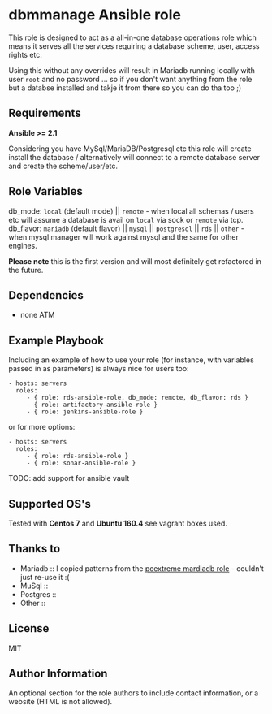 dbmmanage Ansible role
======================

This role is designed to act as a all-in-one database operations role which means it serves all the services requiring a 
database scheme, user, access rights etc.

Using this without any overrides will result in Mariadb running locally with user `root` and no password ... 
so if you don't want anything from the role but a databse installed and takje it from there so you can do tha too ;)

Requirements
------------

**Ansible >= 2.1**

Considering you have MySql/MariaDB/Postgresql etc this role will create install the database / alternatively will connect to a remote database server and create the scheme/user/etc.

Role Variables
--------------

db_mode: `local` (default mode) || `remote` - when local all schemas / users etc will assume a database is avail on `local` via sock or `remote` via tcp. 
db_flavor: `mariadb` (default flavor) || `mysql` || `postgresql` || `rds` || `other` - when mysql  manager will work against mysql and the same for other engines.

**Please note** this is the first version and will most definitely get refactored in the future.

Dependencies
------------
* none ATM

Example Playbook
----------------

Including an example of how to use your role (for instance, with variables passed in as parameters) is always nice for users too:

    - hosts: servers
      roles:
         - { role: rds-ansible-role, db_mode: remote, db_flavor: rds }
	     - { role: artifactory-ansible-role } 
	     - { role: jenkins-ansible-role } 

or for more options:

    - hosts: servers
      roles:
         - { role: rds-ansible-role }
	     - { role: sonar-ansible-role } 

TODO: add support for ansible vault

Supported OS's
--------------
Tested with **Centos 7** and **Ubuntu 160.4** see vagrant boxes used.

Thanks to
---------
* Mariadb   :: I copied patterns from the [pcextreme mardiadb role](https://github.com/PCextreme/ansible-role-mariadb) - couldn't just re-use it :(
* MuSql     ::
* Postgres  :: 
* Other     ::

License
-------

MIT

Author Information
------------------

An optional section for the role authors to include contact information, or a website (HTML is not allowed).
